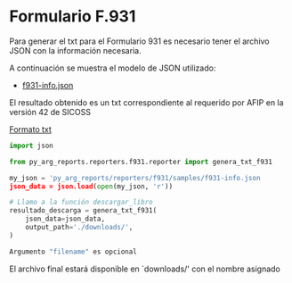 # Formulario F.931

Para generar el txt para el Formulario 931 es necesario tener el archivo JSON con la información necesaria.

A continuación se muestra el modelo de JSON utilizado:

* [f931-info.json](/py_arg_reports/reporters/f931/samples/f931-info.json)

El resultado obtenido es un txt correspondiente al requerido por AFIP en la versión 42 de SICOSS

[Formato txt](/py_arg_reports/reporters/f931/samples/Formato_SICOSS_v42.pdf)

```python
import json

from py_arg_reports.reporters.f931.reporter import genera_txt_f931

my_json = 'py_arg_reports/reporters/f931/samples/f931-info.json
json_data = json.load(open(my_json, 'r'))

# Llamo a la función descargar_libro
resultado_descarga = genera_txt_f931(
    json_data=json_data,
    output_path='./downloads/',
)

Argumento "filename" es opcional
```

El archivo final estará disponible en `downloads/' con el nombre asignado